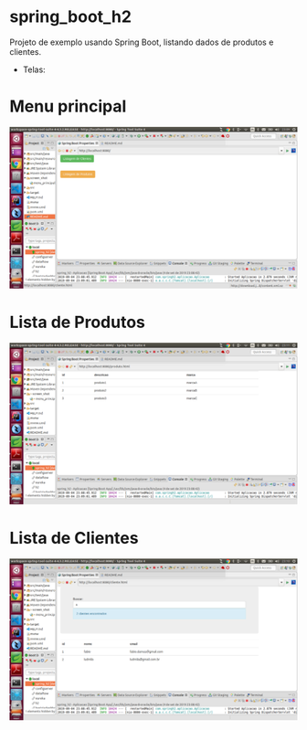# spring_boot_h2
Projeto de exemplo usando Spring Boot, listando dados de produtos e clientes.

* Telas:

<h1> Menu principal</h1>
<img src="screen_shot/menu_principal.png">

<h1> Lista de Produtos</h1>
<img src="screen_shot/lista_produtos.png">

<h1> Lista de Clientes</h1>
<img src="screen_shot/lista_clientes.png">

